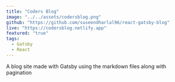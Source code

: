 ```yaml
---
title: "Coders Blog"
image: "../../assets/codersblog.png"
github: "https://github.com/suseendharlal96/react-gatsby-blog"
live: "https://codersblog.netlify.app"
featured: "true"
tags:
  - Gatsby
  - React
---
```


A blog site made with Gatsby using the markdown files along with pagination
